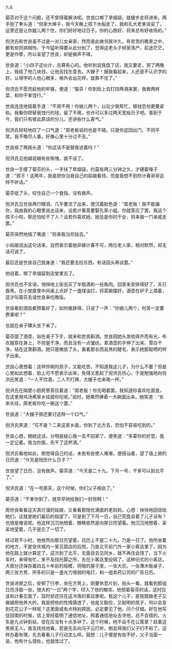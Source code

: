     九五 

   菊芬对于这个问题，还不曾得着解决呢。世良口啣了旱烟袋，就缓步走将进来，两手抱了拳头道：“倪家大婶子，我今天晚上搭下水船走了。我和孔大老爹说妥了，这里还是让你娘儿两个住，你们好好地过日子。你的心肠好，将来总有好收场的。”

   倪洪氏和世良虽不过是一对儿女亲家，然而彼此做邻居许久，有贫苦的晚景之中，都有些同病相怜。于今猛听得要从此分别了，觉得这老头子倾家荡产，前途茫茫，更是作孽，所以呆望了世良，却是做声不得。

   世良道：“小四子这伙计，总算有心的。他听到说我盘了店，我又要走，哭了两晚上，我给了他几块钱，让他另找生意去。大嫂子！据我看起来，人还是不认识字的好。认得字的人他心眼多，格外会出花样，就靠不住了。”

   倪洪氏不愿兜起他的牢骚，便道：“菊芬！你到街上去打四两酒来罢，我做两样菜，和你干爹饯行。”

   世良连连地摇着手道：“不用不用！你娘儿两个，以后少我帮忙，银钱恐怕更要紧些。我看你把替我饯行的钱，留了不用，也许可以多过两天宽裕日子吧。事到于今，我们只有彼此原谅的分儿，还讲些什么客气。”

   倪洪氏轻轻地叹了一口气道：“周老板说的也是不错。只是你这回出门，不同平常。我不略尽人事，好像心里十分过不去。”

   世良摇了两摇头道：“你这话不是替我说着吗？”

   倪洪氏见他越说越有些惭愧，就不谈了。

   世良一手摸了菊芬的头，一手扶了旱烟袋，约莫有两三分钟之久，才硬着嗓子道：“孩子！这两年，我是把你当我自己的姑娘看待。但是我想不到你计春哥哥这样不听话。”

   菊芬低了头，咬住自己一个食指，没有做声。

   倪洪氏见世良两行眼泪，几乎要流了出来，便沉着脸色道：“周老板！我不能骗你，我由我的心眼里说出话来，设若计春真要娶孔家小姐，你就答应了罢。我这个孩子小啦，那还怕给不了人？设若你喜欢她，她总是你的干女，将来做一门亲戚走罢。”

   菊芬突然地插了嘴道：“将来我当尼姑去。”

   小姑娘说出这句话来，自然表示着她非嫁计春不可，两位老人家，相对默然，却无话可说了。

   最后还是世良自己脱身道：“我还要去捡东西，有话回头再谈罢。”

   他说着，啣了旱烟袋到店堂里去了。

   倪洪氏也不言语，悄悄地上街去买了半瓶酒和一些鱼肉。回家来安排得好了，天已昏黑。在小堂屋里中间桌上点好了一盏煤油灯，将菜碗摆好，酒壶在炉子上煨着，这才叫菊芬去请世良来吃晚饭。

   世良看到酒饭都预备好了，如何推辞得，只说了一声：“你娘儿两个，何苦一定要费事呢？”

   也就在桌子横头坐下来了。

   菊芬提了酒壶，站在桌子下手，就来和世良斟酒。世良因她头发梳得齐而有光，布衣服穿在身上，不但是干净，而且没有一点皱纹。拿酒壶的手伸了出来，雪白干净，站在这里斟酒。她只是微低了头，垂着那长而且黑的睫毛，表示她那聪明的样子出来。

   世良心里想着：这样伶俐的孩子，又能吃苦，不知道我这儿子，为什么不要？但是心里如此想着，脸上可不愿表示出来，免得又惹起了倪洪氏伤心，于是勉强地向倪洪氏笑道：“一人不饮酒，二人不打牌，大嫂子也来喝一杯。”

   倪洪氏在隔壁小厨房里答应着道：“周老板！你先喝着罢。我知道你喜欢吃面食，在这里用鸡汤煮家乡挂面你吃呢。”说时，她果然捧着一大碗面出来。她笑道：“长来长往，周老板你吃一碗这个罢。”

   世良道：“大嫂子倒还要讨这样一个口气。”

   倪洪氏笑道：“可不是？二来这家乡面，你到了北方去，恐怕不容易吃到的。”

   世良心想，据她这话，分明是疑心我一去不回家了，便笑道：“多蒙你的好意，我一定记着。我当你面，先干了这杯酒。”

   倪洪氏看他如此，倒觉得自己的话，未免有些使人难堪，便搭讪着，望了墙上掀的日历道：“今天是阳历什么日子？”

   世良望了日历，没有做声。菊芬道：“今天是二十九。下月一号，干爹可以到北平了。”

   倪洪氏道：“在一号那天，这个时候，你们父子相会了。”

   菊芬道：“干爹你到了，就早早地给我们一封信啊！”

   周世良看看这天真烂漫的姑娘，又看看那隐忧满面的老妈妈，心想：快快地回信给她们，这就是她们最后的指望了。可是到了下月一日，自己究竟会着了儿子没有？也很是难说呢。他这样沉沉地想着，眼睛依然是向那日历望着。他沉沉地想着，呆呆地望着，几乎是忘了一切了。

   经过若干小时，他依然向那日历望着，日历上不是二十九，乃是一日了。他所坐着的地方，不是安庆城内一家豆腐店的后院，乃是北平前门外一家小客店里了。因为他在路上就计算定了，这次到了北平，无面目去见同乡，就不再住会馆了。当下火车时，来得匆忙，来不及找托脚之所，先在小客店里投宿了。这种旧式的小客店，大部分还保存着四五十年前的规模，阴暗的屋子里，一张大炕，一张薄木板桌子，两三张方凳，所多的只是一盏光力很弱的电灯，和一组卖药公司的广告日历。

   世良进房之后，安顿了行李，坐在方凳上，刚要休息片刻，抬头一看，就看到那组日历浮面一张，很大的“一日”两个字，印入了他的眼帘。他想着菊芬的话，这时应该和计春见面了，现时却还住在这冷落的客店里呢。我这个儿子，是我既做老子又做娘把他养大的，我是把他的性情猜透了，他是又勤俭，又聪明的孩子，何以会变到花花公子一样呢？这里面或有点特别原因，必定要见了他，问个仔细。好在他写信回南的时候，信上曾经载明了通信地址，照着通信地址去寻他，总不会错的。火车是九点钟到站，现在应当有十点多钟了。这个时候，他不会不在公寓里？趁着这黑夜无人，我去找找他看，若是先去向冯子云打听，倒显得我们父子们不和了。这样办着有理，先去看看儿子行动怎么样。我想：儿子便是有些不好，父子当面一说，他有什么错处，也就改过了。

